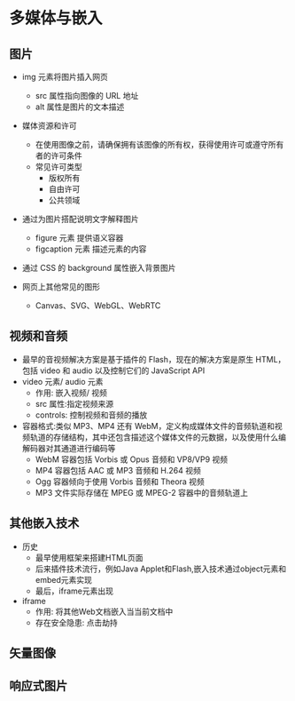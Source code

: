 # 多媒体与嵌入

## 图片

- img 元素将图片插入网页

  - src 属性指向图像的 URL 地址
  - alt 属性是图片的文本描述

- 媒体资源和许可

  - 在使用图像之前，请确保拥有该图像的所有权，获得使用许可或遵守所有者的许可条件
  - 常见许可类型
    - 版权所有
    - 自由许可
    - 公共领域

- 通过为图片搭配说明文字解释图片

  - figure 元素 提供语义容器
  - figcaption 元素 描述元素的内容

- 通过 CSS 的 background 属性嵌入背景图片

- 网页上其他常见的图形
  - Canvas、SVG、WebGL、WebRTC

## 视频和音频

- 最早的音视频解决方案是基于插件的 Flash，现在的解决方案是原生 HTML，包括 video 和 audio 以及控制它们的 JavaScript API
- video 元素/ audio 元素
  - 作用: 嵌入视频/ 视频
  - src 属性:指定视频来源
  - controls: 控制视频和音频的播放
- 容器格式:类似 MP3、MP4 还有 WebM，定义构成媒体文件的音频轨道和视频轨道的存储结构，其中还包含描述这个媒体文件的元数据，以及使用什么编解码器对其通道进行编码等
  - WebM 容器包括 Vorbis 或 Opus 音频和 VP8/VP9 视频
  - MP4 容器包括 AAC 或 MP3 音频和 H.264 视频
  - Ogg 容器倾向于使用 Vorbis 音频和 Theora 视频
  - MP3 文件实际存储在 MPEG 或 MPEG-2 容器中的音频轨道上

## 其他嵌入技术
- 历史
  - 最早使用框架来搭建HTML页面
  - 后来插件技术流行，例如Java Applet和Flash,嵌入技术通过object元素和embed元素实现
  - 最后，iframe元素出现
- iframe
  - 作用: 将其他Web文档嵌入当当前文档中
  - 存在安全隐患: 点击劫持


## 矢量图像

## 响应式图片
